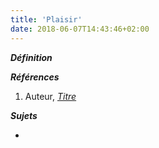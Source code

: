 ```yaml
---
title: 'Plaisir'
date: 2018-06-07T14:43:46+02:00
---
```


***Définition*** 

>

***Références***

1. Auteur, <u>*Titre*</u>

***Sujets***

- 
